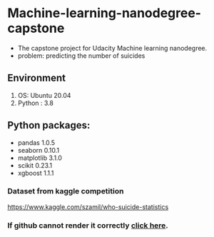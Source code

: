 # Machine-learning-nanodegree-capstone
- The capstone project for Udacity Machine learning nanodegree.
- problem: predicting the number of suicides

## Environment
1. OS: Ubuntu 20.04
2. Python : 3.8

## Python packages:
- pandas 1.0.5
- seaborn 0.10.1
- matplotlib 3.1.0
- scikit 0.23.1
- xgboost 1.1.1


### Dataset from kaggle competition
https://www.kaggle.com/szamil/who-suicide-statistics


### If github cannot render it correctly [click here](https://nbviewer.jupyter.org/github/aakar-mutha/capstone-project-udacity/blob/master/capstone_project.ipynb).
